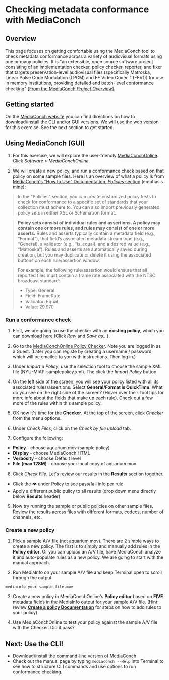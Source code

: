 # Checking metadata conformance with MediaConch

## Overview

This page focuses on getting comfortable using the MediaConch tool to check metadata conformance across a variety of audiovisual formats using one or many policies. It is "an extensible, open source software project consisting of an implementation checker, policy checker, reporter, and fixer that targets preservation-level audiovisual files (specifically Matroska, Linear Pulse Code Modulation (LPCM) and FF Video Codec 1 (FFV1)) for use in memory institutions, providing detailed and batch-level conformance checking" [[From the MediaConch _Project Overview_](https://mediaarea.net/MediaConch/about.html)].

## Getting started

On the [MediaConch website](https://mediaarea.net/MediaConch/) you can find directions on how to download/install the CLI and/or GUI versions. We will use the web version for this exercise. See the next section to get started.

## Using MediaConch (GUI)
1. For this exercise, we will explore the user-friendly [MediaConchOnline](https://mediaarea.net/MediaConchOnline/). Click _Software > MediaConchOnline_.

2. We will create a new policy, and run a conformance check based on that policy on some sample files. Here is an overview of what a policy is from [MediaConch's "How to Use" Documentation, *Policies* section](https://mediaarea.net/MediaConch/documentation/HowToUse.html) (emphasis mine):  

> In the “Policies” section, you can create customized policy tests to check for conformance to a specific set of standards that your collection must adhere to. You can also import previously generated policy sets in either XSL or Schematron format.

> **Policy sets consist of individual rules and assertions. A policy may contain one or more rules, and rules may consist of one or more asserts.** Rules and asserts typically contain a metadata field (e.g., “Format”), that field’s associated metadata stream type (e.g., “General), a validator (e.g., “is_equal), and a desired value (e.g., “Matroska”). Rules and asserts are automatically saved during creation, but you may duplicate or delete it using the associated buttons on each rule/assertion window.

> For example, the following rule/assertion would ensure that all reported files must contain a frame rate associated with the NTSC broadcast standard:

> * Type: General
> * Field: FrameRate
> * Validator: Equal
> * Value: 29.970

### Run a conformance check

1. First, we are going to use the checker with an **existing policy**, which you can download [here](./mediaconch-samples/NYU-MIAP-samplepolicy.xml) (Click _Raw_ and _Save as..._). 

2. Go to the [MediaConchOnline Policy Checker](https://mediaarea.net/MediaConchOnline/policyEditor). Note you are logged in as a Guest. (Later you can registe by creating a username / password, which will be emailed to you with instructions. Then log in.)

3. Under _Import a Policy_, use the selection tool to choose the sample XML file (NYU-MIAP-samplepolicy.xml). The click the _Import Policy_ button.

4. On the left side of the screen, you will see your policy listed with all its associated rules/assertions. Select **General/Format is QuickTime**. What do you see on the right side of the screen? (Hover over the `i` tool tips for more info about the fields that make up each rule). Check out a few more of the rules within this sample policy.

5. OK now it's time for the **Checker**. At the top of the screen, click _Checker_ from the menu options. 

6. Under _Check Files_, click on the _Check by file upload_ tab. 

7. Configure the following:
  - **Policy** - choose aquarium.mov (sample policy)
  - **Display** - choose MediaConch HTML
  - **Verbosity** - choose Default level
  - **File (max 128M)** - choose your local copy of aquarium.mov

8. Click _Check File_. Let's review our results in the **Results** section together.
  - Click the 👁️ under Policy to see pass/fail info per rule
  - Apply a different public pulicy to all results (drop down menu directly below **Results** header)

9. Now try running the sample or public policies on other sample files. Review the results across files with different formats, codecs, number of channels, etc. 

### Create a new policy

1. Pick a sample A/V file (not aquarium.mov). There are 2 simple ways to create a new policy. The first is to simply and manually add rules in the **Policy editor**. Or you can upload an A/V file, have MediaConch analyze it and auto-populate rules as a new policy. We are going to start with the manual approach.

2. Run MediaInfo on your sample A/V file and keep Terminal open to scroll through the output:

  `mediainfo your-sample-file.mov`

3. Create a new policy in MediaConchOnline's **Policy editor** based on **FIVE** metadata fields in the MediaInfo output for your sample A/V file. (Hint: review [**Create a policy Documentation**](https://mediaarea.net/MediaConch/documentation/HowToUse.html) for steps on how to add rules to your policy)

4. Use MediaConchOnline to test your policy against the sample A/V file with the Checker. Did it pass?

## Next: Use the CLI!

- Download/install the [command-line version of MediaConch](https://mediaarea.net/MediaConch/installation.html). 
- Check out the manual page by typing `mediaconch --Help` into Terminal to see how to structure CLI commands and use options to run conformance checking. 
